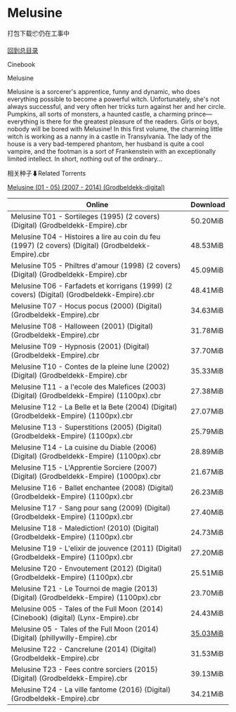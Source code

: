# Melusine

打包下载📦仍在工事中

[回到总目录](/Catalogs.md)

Cinebook

Melusine

Melusine is a sorcerer's apprentice, funny and dynamic, who does everything possible to become a powerful witch. Unfortunately, she's not always successful, and very often her tricks turn against her and her circle. Pumpkins, all sorts of monsters, a haunted castle, a charming prince—everything is there for the greatest pleasure of the readers. Girls or boys, nobody will be bored with Melusine! In this first volume, the charming little witch is working as a nanny in a castle in Transylvania. The lady of the house is a very bad-tempered phantom, her husband is quite a cool vampire, and the footman is a sort of Frankenstein with an exceptionally limited intellect. In short, nothing out of the ordinary...





相关种子⬇Related Torrents

[Melusine (01 - 05) (2007 - 2014) (Grodbeldekk-digital)](https://github.com/alicewish/markdown/blob/master/torrent/Melusine--01---05---2007---2014---Grodbeldekk-digital.md)

Online | Download
--- | ---
Melusine T01 - Sortileges (1995) (2 covers) (Digital) (Grodbeldekk-Empire).cbr | 50.20MiB
Melusine T04 - Histoires a lire au coin du feu (1997) (2 covers) (Digital) (Grodbeldekk-Empire).cbr | 48.53MiB
Melusine T05 - Philtres d'amour (1998) (2 covers) (Digital) (Grodbeldekk-Empire).cbr | 45.09MiB
Melusine T06 - Farfadets et korrigans (1999) (2 covers) (Digital) (Grodbeldekk-Empire).cbr | 48.41MiB
Melusine T07 - Hocus pocus (2000) (Digital) (Grodbeldekk-Empire).cbr | 34.63MiB
Melusine T08 - Halloween (2001) (Digital) (Grodbeldekk-Empire).cbr | 31.78MiB
Melusine T09 - Hypnosis (2001) (Digital) (Grodbeldekk-Empire).cbr | 37.70MiB
Melusine T10 - Contes de la pleine lune (2002) (Digital) (Grodbeldekk-Empire).cbr | 35.33MiB
Melusine T11 - a l'ecole des Malefices (2003) (Digital) (Grodbeldekk-Empire) (1100px).cbr | 27.38MiB
Melusine T12 - La Belle et la Bete (2004) (Digital) (Grodbeldekk-Empire) (1100px).cbr | 27.07MiB
Melusine T13 - Superstitions (2005) (Digital) (Grodbeldekk-Empire) (1100px).cbr | 25.79MiB
Melusine T14 - La cuisine du Diable (2006) (Digital) (Grodbeldekk-Empire) (1100px).cbr | 28.89MiB
Melusine T15 - L'Apprentie Sorciere (2007) (Digital) (Grodbeldekk-Empire) (1000px).cbr | 21.67MiB
Melusine T16 - Ballet enchantee (2008) (Digital) (Grodbeldekk-Empire) (1100px).cbr | 26.23MiB
Melusine T17 - Sang pour sang (2009) (Digital) (Grodbeldekk-Empire) (1100px).cbr | 27.40MiB
Melusine T18 - Malediction! (2010) (Digital) (Grodbeldekk-Empire) (1100px).cbr | 24.73MiB
Melusine T19 - L'elixir de jouvence (2011) (Digital) (Grodbeldekk-Empire) (1100px).cbr | 27.20MiB
Melusine T20 - Envoutement (2012) (Digital) (Grodbeldekk-Empire) (1100px).cbr | 25.51MiB
Melusine T21 - Le Tournoi de magie (2013) (Digital) (Grodbeldekk-Empire) (1100px).cbr | 23.70MiB
Melusine 005 - Tales of the Full Moon (2014) (Cinebook) (digital) (Lynx-Empire).cbr | 24.43MiB
Melusine 05 - Tales of the Full Moon (2014) (Digital) (phillywilly-Empire).cbr | [35.03MiB](https://pan.baidu.com/s/1geDUPcZ#list/path=%2F0-Day%20Week%20of%202015%20Q1%2F0-Day%20Week%20of%202015.01.28%2F%E3%82%B7%E3%82%A8%E3%82%B7%E3%82%BF%E3%82%B5%E3%82%B3%E3%82%A4%E3%82%A2%E3%82%A4%E3%82%A8%E3%82%AB%E3%82%B5%E3%82%BB%E3%82%BF%E3%82%AB%E3%82%A8%E3%82%BD%E3%82%B1%E3%82%BF%E3%82%BF%E3%82%B5%E3%82%A6%E3%82%AF%E3%82%B3%E3%82%BB%E3%82%B9%E3%82%BD%E3%82%B3%E3%82%A8%E3%82%AB%E3%82%B5%E3%82%B9&parentPath=%2F0-Day%20Week%20of%202015%20Q1)
Melusine T22 - Cancrelune (2014) (Digital) (Grodbeldekk-Empire).cbr | 31.53MiB
Melusine T23 - Fees contre sorciers (2015) (Digital) (Grodbeldekk-Empire).cbr | 39.13MiB
Melusine T24 - La ville fantome (2016) (Digital) (Grodbeldekk-Empire).cbr | 34.21MiB
